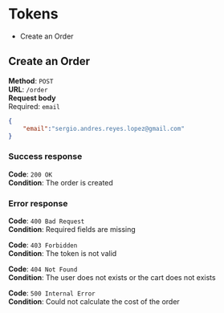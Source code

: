 # Tokens

* Create an Order

## Create an Order
**Method**: `POST`  
**URL**: `/order`  
**Request body**  
Required: `email`

```json
{
	"email":"sergio.andres.reyes.lopez@gmail.com"
}
```

### Success response
**Code**: `200 OK`  
**Condition**: The order is created

### Error response
**Code**: `400 Bad Request`  
**Condition**: Required fields are missing

**Code**: `403 Forbidden`  
**Condition**: The token is not valid

**Code**: `404 Not Found`  
**Condition**: The user does not exists or the cart does not exists

**Code**: `500 Internal Error`  
**Condition**: Could not calculate the cost of the order

